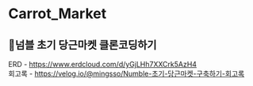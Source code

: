 # Carrot_Market
## 🥕넘블 초기 당근마켓 클론코딩하기 

ERD - https://www.erdcloud.com/d/yGjLHh7XXCrk5AzH4   
회고록 - https://velog.io/@mingsso/Numble-초기-당근마켓-구축하기-회고록
